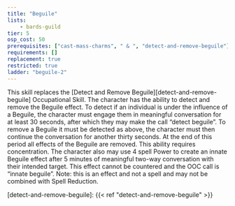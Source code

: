 ```yaml
---
title: "Beguile"
lists:
    - bards-guild
tier: 5
osp_cost: 50
prerequisites: ["cast-mass-charms", " & ", "detect-and-remove-beguile"]
requirements: []
replacement: true
restricted: true
ladder: "beguile-2"
---
```

This skill replaces the [Detect and Remove Beguile][detect-and-remove-beguile] Occupational Skill. The character has the ability to detect and remove the Beguile effect. To detect if an individual is under the influence of a Beguile, the character must engage them in meaningful conversation for at least 30 seconds, after which they may make the call “detect beguile”. To remove a Beguile it must be detected as above, the character must then continue the conversation for another thirty seconds. At the end of this period all effects of the Beguile are removed. This ability requires concentration. The character also may use 4 spell Power to create an innate Beguile effect after 5 minutes of meaningful two-way conversation with their intended target. This effect cannot be countered and the OOC call is “innate beguile”. Note: this is an effect and not a spell and may not be combined with Spell Reduction.

[detect-and-remove-beguile]: {{< ref "detect-and-remove-beguile" >}}